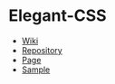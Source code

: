 # Elegant-CSS
- [Wiki](https://github.com/moton-03/Elegant-CSS/wiki)
- [Repository](https://github.com/moton-03/Elegant-CSS)
- [Page](https://moton-03.github.io/Elegant-CSS)
- [Sample](https://github.com/moton-03/Elegant-CSS/blob/main/Sample)

